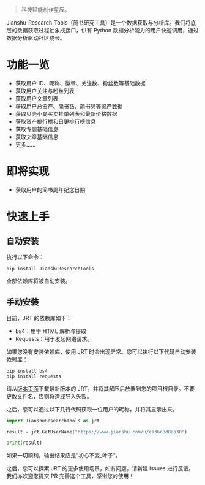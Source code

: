 > 科技赋能创作星辰。

Jianshu-Research-Tools（简书研究工具）是一个数据获取与分析库。我们将底层的数据获取过程抽象成接口，供有 Python 数据分析能力的用户快速调用，通过数据分析驱动社区成长。

# 功能一览

- 获取用户 ID、昵称、徽章、关注数、粉丝数等基础数据
- 获取用户关注与粉丝列表
- 获取用户文章列表
- 获取用户总资产、简书钻、简书贝等资产数据
- 获取贝壳小岛买卖挂单列表和最新价格数据
- 获取资产排行榜和日更排行榜信息
- 获取专题基础信息
- 获取文章基础信息
- 更多......

# 即将实现

- 获取用户的简书周年纪念日期

# 快速上手

## 自动安装

执行以下命令：

```
pip install JianshuResearchTools
```

全部依赖库将被自动安装。

## 手动安装

目前，JRT 的依赖库如下：

- bs4：用于 HTML 解析与提取
- Requests：用于发起网络请求。

如果您没有安装依赖库，使用 JRT 时会出现异常。您可以执行以下代码自动安装依赖库：

```
pip install bs4
pip install requests
```

请从[版本页面](https://github.com/FHU-yezi/JianshuResearchTools/releases)下载最新版本的 JRT，并将其解压后放置到您的项目根目录。不要更改文件名，否则将造成导入失败。

之后，您可以通过以下几行代码获取一位用户的昵称，并将其显示出来。

```python
import JianshuResearchTools as jrt

result = jrt.GetUserName("https://www.jianshu.com/u/ea36c8d8aa30")

print(result)
```

如果一切顺利，输出结果应是“初心不变_叶子“。

之后，您可以探索 JRT 的更多使用场景，如有问题，请新建 Issues 进行反馈。我们亦欢迎您提交 PR 完善这个工具，感谢您的使用！